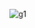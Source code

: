 
![g1](https://github.com/jessikaEQ/Terraform_NR/assets/159114975/10c77c65-4137-4211-b461-743d35b4b1b4)
